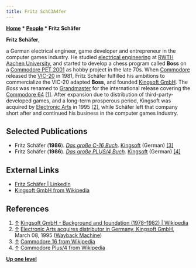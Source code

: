 ```yaml
---
title: Fritz SchC3A4fer
---
```

**[Home](Home "Home") * [People](People "People") * Fritz Schäfer**

**Fritz Schäfer**,

a German electrical engineer, game developer and entrepreneur in the computer games industry.
He studied [electrical engineering](https://en.wikipedia.org/wiki/Electrical_engineering) at [RWTH Aachen University](https://en.wikipedia.org/wiki/RWTH_Aachen_University), and started to develop a chess program called **Boss** on a [Commodore PET 2001](Commodore_PET "Commodore PET") as hobby project in the late 70s.
When [Commodore](https://en.wikipedia.org/wiki/Commodore_International) released the [VIC-20](Commodore_VIC-20 "Commodore VIC-20") in 1981,
Fritz Schäfer fulfilled his ambitions to commercialize the VIC-20 adapted **Boss**, and founded [Kingsoft GmbH](https://en.wikipedia.org/wiki/Kingsoft_GmbH).
The *Boss* was renamed to [Grandmaster](Grandmaster "Grandmaster") for the international release covering the [Commodore 64](Commodore_64 "Commodore 64") <a id="cite-note-1" href="#cite-ref-1">[1]</a>.
After expansion due to distribution of third-party-developed games, and a long-term prosperous period, Kingsoft was acquired by [Electronic Arts](https://en.wikipedia.org/wiki/Electronic_Arts) in 1995 <a id="cite-note-2" href="#cite-ref-2">[2]</a>,
while Schäfer left that company short after and continued his business in the computer games industry.

## Selected Publications

- Fritz Schäfer (**1986**). *[Das große C-16 Buch](https://www.c64-wiki.de/wiki/Das_gro%C3%9Fe_C-16_Buch)*. [Kingsoft](https://en.wikipedia.org/wiki/Kingsoft_GmbH) (German) <a id="cite-note-3" href="#cite-ref-3">[3]</a>
- Fritz Schäfer (**1986**). *[Das große PLUS/4 Buch](https://www.c64-wiki.de/wiki/Das_gro%C3%9Fe_PLUS/4_Buch)*. [Kingsoft](https://en.wikipedia.org/wiki/Kingsoft_GmbH) (German) <a id="cite-note-4" href="#cite-ref-4">[4]</a>

## External Links

- [Fritz Schäfer | LinkedIn](https://www.linkedin.com/in/fritz-sch%C3%A4fer-a160493a/)
- [Kingsoft GmbH from Wikipedia](<https://en.wikipedia.org/wiki/Kingsoft_GmbH#Background_and_foundation_(1978%E2%80%931982)>)

## References

1. <a id="cite-ref-1" href="#cite-note-1">↑</a> [Kingsoft GmbH - Background and foundation (1978–1982) | Wikipedia](<https://en.wikipedia.org/wiki/Kingsoft_GmbH#Background_and_foundation_(1978%E2%80%931982)>)
1. <a id="cite-ref-2" href="#cite-note-2">↑</a> [Electronic Arts acquires distributor in Germany, Kingsoft GmbH](https://web.archive.org/web/20180914203318/https://www.thefreelibrary.com/Electronic+Arts+acquires+distributor+in+Germany%2C+Kingsoft+GmbH.-a016628703), March 08, 1995 ([Wayback Machine](https://en.wikipedia.org/wiki/Wayback_Machine))
1. <a id="cite-ref-3" href="#cite-note-3">↑</a> [Commodore 16 from Wikipedia](https://en.wikipedia.org/wiki/Commodore_16)
1. <a id="cite-ref-4" href="#cite-note-4">↑</a> [Commodore Plus/4 from Wikipedia](https://en.wikipedia.org/wiki/Commodore_Plus/4)

**[Up one level](People "People")**


